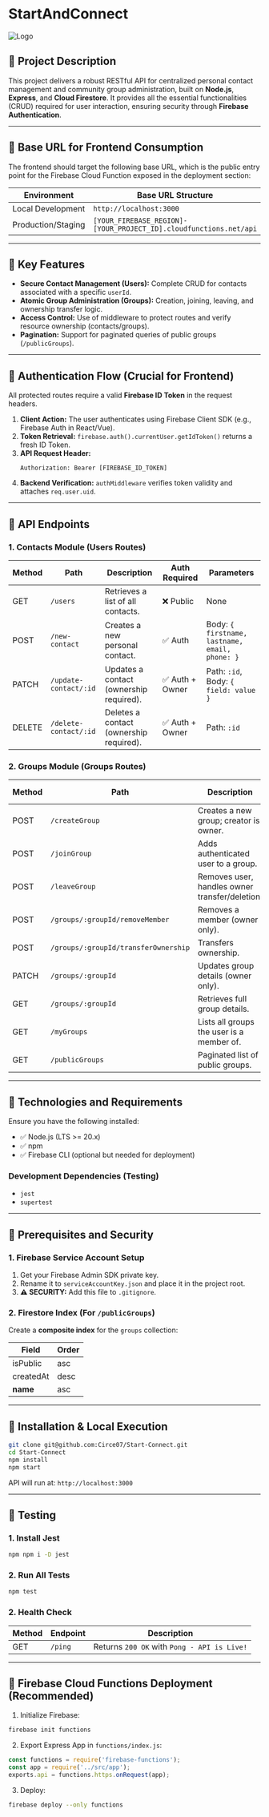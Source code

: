 # StartAndConnect
![Logo](LOGO)
## 🔸 Project Description

This project delivers a robust RESTful API for centralized personal contact management and community group administration, built on **Node.js**, **Express**, and **Cloud Firestore**. It provides all the essential functionalities (CRUD) required for user interaction, ensuring security through **Firebase Authentication**.

---

## 🔸 Base URL for Frontend Consumption

The frontend should target the following base URL, which is the public entry point for the Firebase Cloud Function exposed in the deployment section:

| Environment | Base URL Structure | Example |
|-------------|--------------------|---------|
| Local Development | `http://localhost:3000` | `GET http://localhost:3000/ping` |
| Production/Staging | `[YOUR_FIREBASE_REGION]-[YOUR_PROJECT_ID].cloudfunctions.net/api` | `GET https://us-central1-myproject.cloudfunctions.net/api/publicGroups` |

---

## 🔸 Key Features

- **Secure Contact Management (Users):** Complete CRUD for contacts associated with a specific `userId`.
- **Atomic Group Administration (Groups):** Creation, joining, leaving, and ownership transfer logic.
- **Access Control:** Use of middleware to protect routes and verify resource ownership (contacts/groups).
- **Pagination:** Support for paginated queries of public groups (`/publicGroups`).

---

## 🔸 Authentication Flow (Crucial for Frontend)

All protected routes require a valid **Firebase ID Token** in the request headers.

1. **Client Action:** The user authenticates using Firebase Client SDK (e.g., Firebase Auth in React/Vue).
2. **Token Retrieval:** `firebase.auth().currentUser.getIdToken()` returns a fresh ID Token.
3. **API Request Header:**
   ```http
   Authorization: Bearer [FIREBASE_ID_TOKEN]
   ```
4. **Backend Verification:** `authMiddleware` verifies token validity and attaches `req.user.uid`.

---

## 🔸 API Endpoints

### 1. Contacts Module (Users Routes)

| Method | Path | Description | Auth Required | Parameters |
|--------|------|-------------|--------------|------------|
| GET | `/users` | Retrieves a list of all contacts. | ❌ Public | None |
| POST | `/new-contact` | Creates a new personal contact. | ✅ Auth | Body: `{ firstname, lastname, email, phone: }` |
| PATCH | `/update-contact/:id` | Updates a contact (ownership required). | ✅ Auth + Owner | Path: `:id`, Body: `{ field: value }` |
| DELETE | `/delete-contact/:id` | Deletes a contact (ownership required). | ✅ Auth + Owner | Path: `:id` |

### 2. Groups Module (Groups Routes)

| Method | Path | Description | Auth Required | Parameters |
|--------|------|-------------|--------------|------------|
| POST | `/createGroup` | Creates a new group; creator is owner. | ✅ Auth | Body: `{ name, description, isPublic, city  }` |
| POST | `/joinGroup` | Adds authenticated user to a group. | ✅ Auth | Body: `{ groupId: string }` |
| POST | `/leaveGroup` | Removes user, handles owner transfer/deletion. | ✅ Auth | Body: `{ groupId, [newOwnerId] }` |
| POST | `/groups/:groupId/removeMember` | Removes a member (owner only). | ✅ Auth + Owner | Path: `:groupId`, Body: `{ memberId }` |
| POST | `/groups/:groupId/transferOwnership` | Transfers ownership. | ✅ Auth + Owner | Path: `:groupId`, Body: `{ newOwnerId }` |
| PATCH | `/groups/:groupId` | Updates group details (owner only). | ✅ Auth + Owner | Path: `:groupId` |
| GET | `/groups/:groupId` | Retrieves full group details. | ✅ Auth + Member | Path: `:groupId` |
| GET | `/myGroups` | Lists all groups the user is a member of. | ✅ Auth | None |
| GET | `/publicGroups` | Paginated list of public groups. | ❌ Public | Query: `?limit=X&startAfterId=Y` |

---

## 🔸 Technologies and Requirements

Ensure you have the following installed:

- ✅ Node.js (LTS >= 20.x)
- ✅ npm
- ✅ Firebase CLI (optional but needed for deployment)

### Development Dependencies (Testing)
- `jest`
- `supertest`

---

## 🔸 Prerequisites and Security

### 1. Firebase Service Account Setup

1. Get your Firebase Admin SDK private key.
2. Rename it to `serviceAccountKey.json` and place it in the project root.
3. **⚠️ SECURITY:** Add this file to `.gitignore`.

### 2. Firestore Index (For `/publicGroups`)

Create a **composite index** for the `groups` collection:

| Field | Order |
|-------|--------|
| isPublic | asc |
| createdAt | desc |
| __name__ | asc |

---

## 🔸 Installation & Local Execution

```bash
git clone git@github.com:Circe07/Start-Connect.git
cd Start-Connect
npm install
npm start
```

API will run at: `http://localhost:3000`

---

## 🔸 Testing
### 1. Install Jest
```bash
npm npm i -D jest
```
### 2. Run All Tests
```bash
npm test
```

### 2. Health Check
| Method | Endpoint | Description |
|--------|----------|-------------|
| GET | `/ping` | Returns `200 OK` with `Pong - API is Live!` |

---

## 🔸 Firebase Cloud Functions Deployment (Recommended)

1. Initialize Firebase:
```bash
firebase init functions
```

2. Export Express App in `functions/index.js`:
```js
const functions = require('firebase-functions');
const app = require('../src/app');
exports.api = functions.https.onRequest(app);
```

3. Deploy:
```bash
firebase deploy --only functions
```